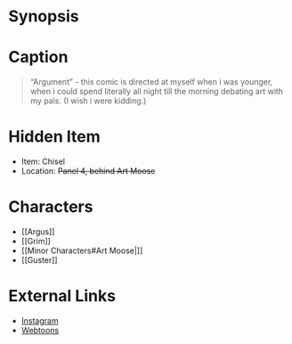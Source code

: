 # Synopsis


# Caption
> “Argument” - this comic is directed at myself when i was younger, when i could spend literally all night till the morning debating art with my pals. (I wish i were kidding.)

# Hidden Item
* Item: Chisel
* Location: <strike>Panel 4, behind Art Moose</strike>

# Characters
* [[Argus]]
* [[Grim]]
* [[Minor Characters#Art Moose|]]
* [[Guster]]

# External Links
* [Instagram](https://www.instagram.com/p/CUN_05Jqgy0/?igshid=YmMyMTA2M2Y=)
* [Webtoons](https://www.webtoons.com/en/challenge/twistwood-tales/98-argument/viewer?title_no=344740&episode_no=104)